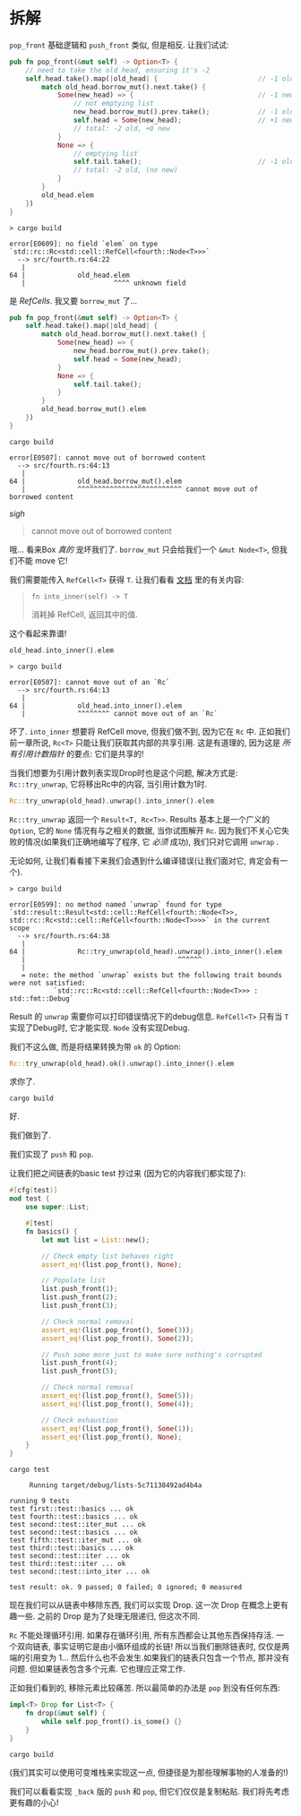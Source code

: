 # 拆解

`pop_front` 基础逻辑和 `push_front` 类似, 但是相反. 让我们试试:

```rust ,ignore
pub fn pop_front(&mut self) -> Option<T> {
    // need to take the old head, ensuring it's -2
    self.head.take().map(|old_head| {                         // -1 old
        match old_head.borrow_mut().next.take() {
            Some(new_head) => {                               // -1 new
                // not emptying list
                new_head.borrow_mut().prev.take();            // -1 old
                self.head = Some(new_head);                   // +1 new
                // total: -2 old, +0 new
            }
            None => {
                // emptying list
                self.tail.take();                             // -1 old
                // total: -2 old, (no new)
            }
        }
        old_head.elem
    })
}
```

```text
> cargo build

error[E0609]: no field `elem` on type `std::rc::Rc<std::cell::RefCell<fourth::Node<T>>>`
  --> src/fourth.rs:64:22
   |
64 |             old_head.elem
   |                      ^^^^ unknown field
```

是 *RefCells*. 我又要 `borrow_mut` 了...

```rust ,ignore
pub fn pop_front(&mut self) -> Option<T> {
    self.head.take().map(|old_head| {
        match old_head.borrow_mut().next.take() {
            Some(new_head) => {
                new_head.borrow_mut().prev.take();
                self.head = Some(new_head);
            }
            None => {
                self.tail.take();
            }
        }
        old_head.borrow_mut().elem
    })
}
```

```text
cargo build

error[E0507]: cannot move out of borrowed content
  --> src/fourth.rs:64:13
   |
64 |             old_head.borrow_mut().elem
   |             ^^^^^^^^^^^^^^^^^^^^^^^^^^ cannot move out of borrowed content
```

*sigh*

> cannot move out of borrowed content

哦... 看来Box *真的* 宠坏我们了. `borrow_mut` 只会给我们一个 `&mut Node<T>`, 但我们不能 move 它!

我们需要能传入 `RefCell<T>` 获得 `T`. 让我们看看 
[文档][refcell] 里的有关内容:

> `fn into_inner(self) -> T`
>
> 消耗掉 RefCell, 返回其中的值.

这个看起来靠谱!

```rust ,ignore
old_head.into_inner().elem
```

```text
> cargo build

error[E0507]: cannot move out of an `Rc`
  --> src/fourth.rs:64:13
   |
64 |             old_head.into_inner().elem
   |             ^^^^^^^^ cannot move out of an `Rc`
```

坏了. `into_inner` 想要将 RefCell move, 但我们做不到, 因为它在 `Rc` 中. 
正如我们前一章所说, `Rc<T>` 只能让我们获取其内部的共享引用. 
这是有道理的, 因为这是 *所有引用计数指针* 的要点: 它们是共享的!

当我们想要为引用计数列表实现Drop时也是这个问题, 解决方式是: `Rc::try_unwrap`, 它将移出Rc中的内容, 当引用计数为1时.

```rust ,ignore
Rc::try_unwrap(old_head).unwrap().into_inner().elem
```

`Rc::try_unwrap` 返回一个 `Result<T, Rc<T>>`. 
Results 基本上是一个广义的 `Option`, 它的 `None` 情况有与之相关的数据, 当你试图解开 `Rc`. 
因为我们不关心它失败的情况(如果我们正确地编写了程序, 它 *必须* 成功), 我们只对它调用 `unwrap` .

无论如何, 让我们看看接下来我们会遇到什么编译错误(让我们面对它, 肯定会有一个).

```text
> cargo build

error[E0599]: no method named `unwrap` found for type `std::result::Result<std::cell::RefCell<fourth::Node<T>>, std::rc::Rc<std::cell::RefCell<fourth::Node<T>>>>` in the current scope
  --> src/fourth.rs:64:38
   |
64 |             Rc::try_unwrap(old_head).unwrap().into_inner().elem
   |                                      ^^^^^^
   |
   = note: the method `unwrap` exists but the following trait bounds were not satisfied:
           `std::rc::Rc<std::cell::RefCell<fourth::Node<T>>> : std::fmt::Debug`
```

 Result 的 `unwrap` 需要你可以打印错误情况下的debug信息.
`RefCell<T>` 只有当 `T` 实现了Debug时, 它才能实现. `Node` 没有实现Debug.

我们不这么做, 而是将结果转换为带 `ok` 的 Option:

```rust ,ignore
Rc::try_unwrap(old_head).ok().unwrap().into_inner().elem
```

求你了.

```text
cargo build

```

好.

我们做到了.

我们实现了 `push` 和 `pop`.

让我们把之间链表的basic test 抄过来 (因为它的内容我们都实现了):

```rust ,ignore
#[cfg(test)]
mod test {
    use super::List;

    #[test]
    fn basics() {
        let mut list = List::new();

        // Check empty list behaves right
        assert_eq!(list.pop_front(), None);

        // Populate list
        list.push_front(1);
        list.push_front(2);
        list.push_front(3);

        // Check normal removal
        assert_eq!(list.pop_front(), Some(3));
        assert_eq!(list.pop_front(), Some(2));

        // Push some more just to make sure nothing's corrupted
        list.push_front(4);
        list.push_front(5);

        // Check normal removal
        assert_eq!(list.pop_front(), Some(5));
        assert_eq!(list.pop_front(), Some(4));

        // Check exhaustion
        assert_eq!(list.pop_front(), Some(1));
        assert_eq!(list.pop_front(), None);
    }
}
```

```text
cargo test

     Running target/debug/lists-5c71138492ad4b4a

running 9 tests
test first::test::basics ... ok
test fourth::test::basics ... ok
test second::test::iter_mut ... ok
test second::test::basics ... ok
test fifth::test::iter_mut ... ok
test third::test::basics ... ok
test second::test::iter ... ok
test third::test::iter ... ok
test second::test::into_iter ... ok

test result: ok. 9 passed; 0 failed; 0 ignored; 0 measured

```


现在我们可以从链表中移除东西, 我们可以实现 Drop.
这一次 Drop 在概念上更有趣一些. 之前的 Drop 是为了处理无限递归, 但这次不同.

`Rc` 不能处理循环引用. 如果存在循环引用, 所有东西都会让其他东西保持存活. 一个双向链表, 事实证明它是由小循环组成的长链!
所以当我们删除链表时, 仅仅是两端的引用变为 1... 然后什么也不会发生.如果我们的链表只包含一个节点, 那并没有问题. 但如果链表包含多个元素. 它也理应正常工作.

正如我们看到的, 移除元素比较痛苦. 所以最简单的办法是 `pop` 到没有任何东西:

```rust ,ignore
impl<T> Drop for List<T> {
    fn drop(&mut self) {
        while self.pop_front().is_some() {}
    }
}
```

```text
cargo build

```

(我们其实可以使用可变堆栈来实现这一点, 但捷径是为那些理解事物的人准备的!)

我们可以看看实现 `_back` 版的 `push` 和 `pop`, 但它们仅仅是复制粘贴. 我们将先考虑更有趣的小心!


[refcell]: https://doc.rust-lang.org/std/cell/struct.RefCell.html
[multirust]: https://github.com/brson/multirust
[downloads]: https://www.rust-lang.org/install.html
